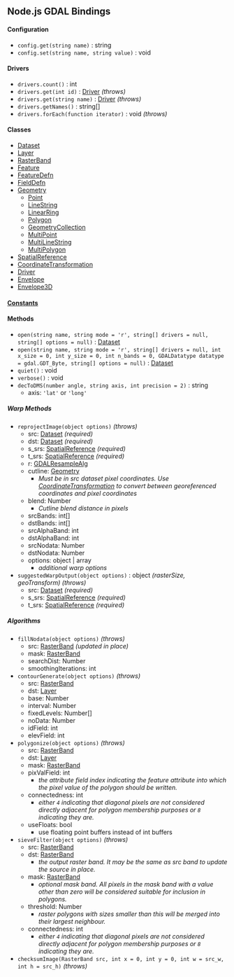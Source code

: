## Node.js GDAL Bindings

#### Configuration

- `config.get(string name)` : string
- `config.set(string name, string value)` : void

#### Drivers 

- `drivers.count()` : int
- `drivers.get(int id)` : [Driver](driver.md) *(throws)*
- `drivers.get(string name)` : [Driver](driver.md) *(throws)*
- `drivers.getNames()` : string[]
- `drivers.forEach(function iterator)` : void *(throws)*

#### Classes

- [Dataset](dataset.md)
- [Layer](layer.md)
- [RasterBand](rasterband.md)
- [Feature](feature.md)
- [FeatureDefn](featuredefn.md)
- [FieldDefn](fielddefn.md)
- [Geometry](geometry.md)
    - [Point](point.md)
    - [LineString](linestring.md)
    - [LinearRing](linearring.md)
    - [Polygon](polygon.md)
    - [GeometryCollection](geometrycollection.md)
    - [MultiPoint](multipoint.md)
    - [MultiLineString](multilinestring.md)
    - [MultiPolygon](multipolygon.md)
- [SpatialReference](spatialreference.md)
- [CoordinateTransformation](coordinatetransformation.md)
- [Driver](driver.md)
- [Envelope](envelope.md)
- [Envelope3D](envelope3d.md)

#### [Constants](constants.md)

#### Methods

- `open(string name, string mode = 'r', string[] drivers = null, string[] options = null)` : [Dataset](dataset.md)
- `open(string name, string mode = 'r', string[] drivers = null, int x_size = 0, int y_size = 0, int n_bands = 0, GDALDatatype datatype = gdal.GDT_Byte, string[] options = null)` : [Dataset](dataset.md) 
- `quiet()` : void
- `verbose()` : void
- `decToDMS(number angle, string axis, int precision = 2)` : string
    + axis: `'lat'` or `'long'`

##### Warp Methods

- `reprojectImage(object options)` *(throws)*
	+ src: [Dataset](dataset.md) *(required)*
	+ dst: [Dataset](dataset.md) *(required)*
	+ s_srs: [SpatialReference](spatialreference.md) *(required)*
	+ t_srs: [SpatialReference](spatialreference.md) *(required)*
	+ r: [GDALResampleAlg](constants.md#resampling)
	+ cutline: [Geometry](geometry.md) 
		+ *Must be in src dataset pixel coordinates. Use [CoordinateTransformation](coordinatetransformation.md) to convert between georeferenced coordinates and pixel coordinates*
	+ blend: Number
		+ *Cutline blend distance in pixels*
	+ srcBands: int[]
	+ dstBands: int[]
	+ srcAlphaBand: int
	+ dstAlphaBand: int
	+ srcNodata: Number
	+ dstNodata: Number
	+ options: object | array
		+ *additional warp options*
- `suggestedWarpOutput(object options)` : object *(rasterSize, geoTransform)* *(throws)*
	+ src: [Dataset](dataset.md) *(required)*
	+ s_srs: [SpatialReference](spatialreference.md) *(required)*
	+ t_srs: [SpatialReference](spatialreference.md) *(required)*

##### Algorithms

- `fillNodata(object options)` *(throws)*
	+ src: [RasterBand](rasterband.md) *(updated in place)*
	+ mask: [RasterBand](rasterband.md) 
	+ searchDist: Number
	+ smoothingIterations: int
- `contourGenerate(object options)` *(throws)*
	+ src: [RasterBand](rasterband.md)
	+ dst: [Layer](layer.md)
	+ base: Number
	+ interval: Number
	+ fixedLevels: Number[]
	+ noData: Number
	+ idField: int
	+ elevField: int
- `polygonize(object options)` *(throws)*
	+ src: [RasterBand](rasterband.md)
	+ dst: [Layer](layer.md)
	+ mask: [RasterBand](rasterband.md)
	+ pixValField: int
		+ *the attribute field index indicating the feature attribute into which the pixel value of the polygon should be written.*
	+ connectedness: int
		+ *either `4` indicating that diagonal pixels are not considered directly adjacent for polygon membership purposes or `8` indicating they are.*
	+ useFloats: bool
		+ use floating point buffers instead of int buffers
- `sieveFilter(object options)` *(throws)*
	+ src: [RasterBand](rasterband.md)
	+ dst: [RasterBand](rasterband.md)
		+ *the output raster band.  It may be the same as src band to update the source in place.*
	+ mask: [RasterBand](rasterband.md)
		+ *optional mask band.  All pixels in the mask band with a value other than zero will be considered suitable for inclusion in polygons.*
	+ threshold: Number
		+ *raster polygons with sizes smaller than this will be merged into their largest neighbour.*
	+ connectedness: int
		+ *either `4` indicating that diagonal pixels are not considered directly adjacent for polygon membership purposes or `8` indicating they are.*
- `checksumImage(RasterBand src, int x = 0, int y = 0, int w = src_w, int h = src_h)` *(throws)*